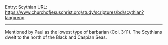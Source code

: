 Entry: Scythian
URL: https://www.churchofjesuschrist.org/study/scriptures/bd/scythian?lang=eng

---

Mentioned by Paul as the lowest type of barbarian (Col. 3:11). The Scythians dwelt to the north of the Black and Caspian Seas.
